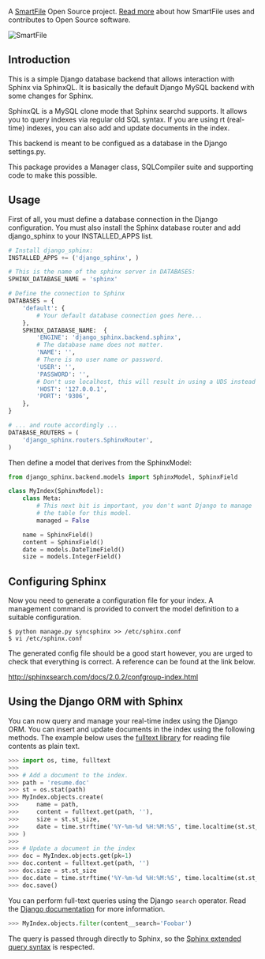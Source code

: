 A [SmartFile](http://www.smartfile.com/) Open Source project.
[Read more](http://www.smartfile.com/open-source.html) about how SmartFile uses and
contributes to Open Source software.

![SmartFile](http://www.smartfile.com/images/logo.jpg)

Introduction
----

This is a simple Django database backend that allows interaction with Sphinx
via SphinxQL. It is basically the default Django MySQL backend with some changes
for Sphinx.

SphinxQL is a MySQL clone mode that Sphinx searchd supports. It allows you to
query indexes via regular old SQL syntax. If you are using rt (real-time) indexes,
you can also add and update documents in the index.

This backend is meant to be configued as a database in the Django settings.py.

This package provides a Manager class, SQLCompiler suite and supporting code to
make this possible.

Usage
----

First of all, you must define a database connection in the Django configuration.
You must also install the Sphinx database router and add django_sphinx to your
INSTALLED_APPS list.

```python
# Install django_sphinx:
INSTALLED_APPS += ('django_sphinx', )

# This is the name of the sphinx server in DATABASES:
SPHINX_DATABASE_NAME = 'sphinx'

# Define the connection to Sphinx
DATABASES = {
    'default': {
        # Your default database connection goes here...
    },
    SPHINX_DATABASE_NAME:  {
        'ENGINE': 'django_sphinx.backend.sphinx',
        # The database name does not matter.
        'NAME': '',
        # There is no user name or password.
        'USER': '',
        'PASSWORD': '',
        # Don't use localhost, this will result in using a UDS instead of TCP...
        'HOST': '127.0.0.1',
        'PORT': '9306',
    },
}

# ... and route accordingly ...
DATABASE_ROUTERS = (
    'django_sphinx.routers.SphinxRouter',
)
```

Then define a model that derives from the SphinxModel:

```python
from django_sphinx.backend.models import SphinxModel, SphinxField

class MyIndex(SphinxModel):
    class Meta:
        # This next bit is important, you don't want Django to manage
        # the table for this model.
        managed = False

    name = SphinxField()
    content = SphinxField()
    date = models.DateTimeField()
    size = models.IntegerField()
```

Configuring Sphinx
----

Now you need to generate a configuration file for your index. A management
command is provided to convert the model definition to a suitable configuration.

```
$ python manage.py syncsphinx >> /etc/sphinx.conf
$ vi /etc/sphinx.conf
```

The generated config file should be a good start however, you are urged to
check that everything is correct. A reference can be found at the link below.

http://sphinxsearch.com/docs/2.0.2/confgroup-index.html

Using the Django ORM with Sphinx
----

You can now query and manage your real-time index using the Django ORM. You can
insert and update documents in the index using the following methods. The example
below uses the [fulltext library](https://github.com/btimby/fulltext) for reading
file contents as plain text.

```python
>>> import os, time, fulltext
>>>
>>> # Add a document to the index.
>>> path = 'resume.doc'
>>> st = os.stat(path)
>>> MyIndex.objects.create(
>>>     name = path,
>>>     content = fulltext.get(path, ''),
>>>     size = st.st_size,
>>>     date = time.strftime('%Y-%m-%d %H:%M:%S', time.localtime(st.st_mtime)),
>>> )
>>>
>>> # Update a document in the index
>>> doc = MyIndex.objects.get(pk=1)
>>> doc.content = fulltext.get(path, '')
>>> doc.size = st.st_size
>>> doc.date = time.strftime('%Y-%m-%d %H:%M:%S', time.localtime(st.st_mtime))
>>> doc.save()
```

You can perform full-text queries using the Django `search` operator. Read the
[Django documentation](https://docs.djangoproject.com/en/dev/ref/models/querysets/#search)
for more information.

```python
>>> MyIndex.objects.filter(content__search='Foobar')
```

The query is passed through directly to Sphinx, so the
[Sphinx extended query syntax](http://sphinxsearch.com/docs/2.0.2/extended-syntax.html)
is respected.
